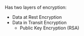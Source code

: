 Has two layers of encryption:

* Data at Rest Encryption
* Data in Transit Encryption
  * Public Key Encryption (RSA)
